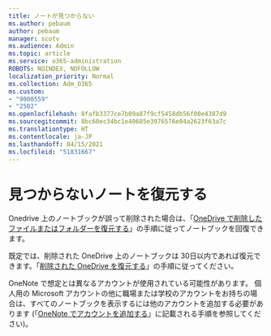 ```yaml
---
title: ノートが見つからない
ms.author: pebaum
author: pebaum
manager: scotv
ms.audience: Admin
ms.topic: article
ms.service: o365-administration
ROBOTS: NOINDEX, NOFOLLOW
localization_priority: Normal
ms.collection: Adm_O365
ms.custom:
- "9000559"
- "2502"
ms.openlocfilehash: 8fafb3377ce7b09a87f9cf5458db56f00e4387d9
ms.sourcegitcommit: 8bc60ec34bc1e40685e3976576e04a2623f63a7c
ms.translationtype: HT
ms.contentlocale: ja-JP
ms.lasthandoff: 04/15/2021
ms.locfileid: "51831667"
---
```

# <a name="recover-missing-notebook"></a>見つからないノートを復元する

Onedrive 上のノートブックが誤って削除された場合は、「[OneDrive で削除したファイルまたはフォルダーを復元する](https://support.office.com/article/949ada80-0026-4db3-a953-c99083e6a84f)」の手順に従ってノートブックを回復できます。

既定では、削除された OneDrive 上のノートブックは 30日以内であれば復元できます。「[削除された OneDrive を復元する](https://docs.microsoft.com/onedrive/restore-deleted-onedrive)」の手順に従ってください。

OneNote で想定とは異なるアカウントが使用されている可能性があります。 個人用の Microsoft アカウントの他に職場または学校のアカウントをお持ちの場合は、すべてのノートブックを表示するには他のアカウントを追加する必要があります (「[OneNote でアカウントを追加する](https://support.office.com/article/5afff855-54ee-47e4-a773-db048d4ac299)」に記載される手順を参照してください)。